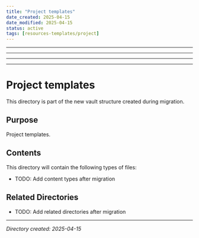 ```yaml
---
title: "Project templates"
date_created: 2025-04-15
date_modified: 2025-04-15
status: active
tags: [resources-templates/project]
---
```


---

---

---

---

# Project templates

This directory is part of the new vault structure created during migration.

## Purpose

Project templates.

## Contents

This directory will contain the following types of files:

- TODO: Add content types after migration

## Related Directories

- TODO: Add related directories after migration

---

*Directory created: 2025-04-15*
